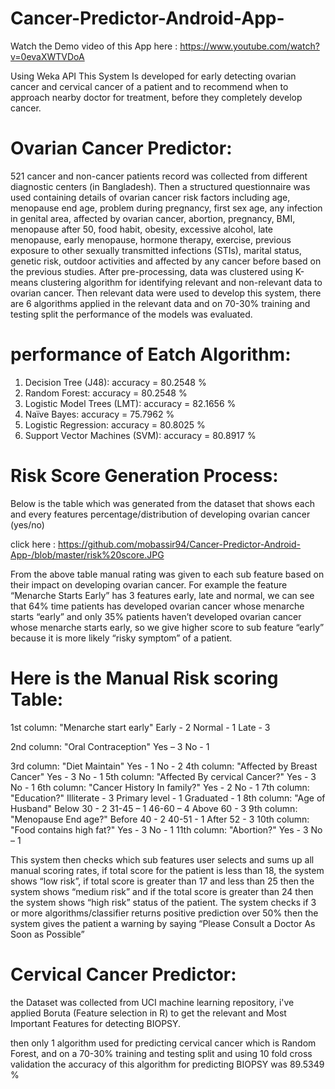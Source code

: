 # Cancer-Predictor-Android-App-

Watch the Demo video of this App here : https://www.youtube.com/watch?v=0evaXWTVDoA

Using Weka API This System Is developed for early detecting ovarian cancer and cervical cancer of a patient and to recommend when to approach nearby doctor for treatment, before they completely develop cancer.

# Ovarian Cancer Predictor:

521 cancer and non-cancer patients record was collected from different diagnostic centers (in Bangladesh). Then a structured questionnaire was used containing details of ovarian cancer risk factors including age, menopause end age, problem during pregnancy, first sex age, any infection in genital area, affected by ovarian cancer, abortion, pregnancy, BMI, menopause after 50, food habit, obesity, excessive alcohol, late menopause, early menopause, hormone therapy, exercise, previous exposure to other sexually transmitted infections (STIs), marital status, genetic risk, outdoor activities and affected by any cancer before based on the previous studies. After pre-processing, data was clustered using K-means clustering algorithm for identifying relevant and non-relevant data to ovarian cancer. Then relevant data were used to develop this system, there are 6 algorithms applied in the relevant data and on 70-30% training and testing split the performance of the models was evaluated.

# performance of Eatch Algorithm:

1. Decision Tree (J48):  accuracy = 80.2548 %
2. Random Forest:  accuracy = 80.2548 %
3. Logistic Model Trees (LMT):  accuracy = 82.1656 %
4. Naïve Bayes:  accuracy = 75.7962 %
5. Logistic Regression:  accuracy = 80.8025 %
6. Support Vector Machines (SVM):  accuracy = 80.8917 %

# Risk Score Generation Process: 

Below is the table which was generated from the dataset that shows each and every features percentage/distribution of developing ovarian cancer (yes/no)
 
click here : https://github.com/mobassir94/Cancer-Predictor-Android-App-/blob/master/risk%20score.JPG


From the above table manual rating was given to each sub feature based on their impact on developing ovarian cancer.
For example  the feature “Menarche Starts Early” has 3 features early, late and normal, we can see that 64% time patients has developed ovarian cancer whose menarche starts “early” and only 35% patients haven’t developed ovarian cancer whose menarche starts early, so we give higher score to sub feature “early” because it is more likely “risky symptom” of a patient.

# Here is the Manual Risk scoring Table:
1st column: "Menarche start early" 
                       Early - 2
                       Normal - 1
                        Late - 3

2nd column: "Oral Contraception" 
                        Yes – 3 
                        No - 1 

3rd column: "Diet Maintain" 
                        Yes - 1
                         No - 2
4th column: "Affected by Breast Cancer" 
                         Yes - 3
                          No - 1
5th column: "Affected By cervical Cancer?" 
                         Yes - 3 
                          No - 1
6th column: "Cancer History In family?" 
                          Yes - 2
                          No - 1
7th column: "Education?"
                       Illiterate - 3
                       Primary level - 1
                       Graduated - 1
 8th column: "Age of Husband" 
                          Below 30 - 2
                           31-45 – 1 
                          46-60 – 4 
                       Above 60 - 3
9th column: "Menopause End age?" 
                       Before 40 - 2
                       40-51 - 1
                      After 52 - 3
10th column: "Food contains high fat?"
                         Yes - 3
                         No - 1
 11th column: "Abortion?" 
                        Yes - 3
                         No – 1

This system then checks which sub features user selects and sums up all manual scoring rates, if total score for the patient is less than 18, the system shows “low risk”, if total score is greater than 17 and less than 25 then the system shows “medium risk” and if the total score is greater than 24 then the system shows “high risk” status of the patient. 
The system checks if 3 or more algorithms/classifier returns positive prediction over 50% then the system gives the patient a warning by saying “Please Consult a Doctor As Soon as Possible”



# Cervical Cancer Predictor:

the Dataset was collected from UCI machine learning repository, i've applied Boruta (Feature selection in R) to get the relevant and Most Important Features for detecting BIOPSY.

then only 1 algorithm used for predicting cervical cancer which is Random Forest, and on a 70-30% training and testing split and using 10 fold cross validation the accuracy of this algorithm for predicting BIOPSY was 89.5349 % 






